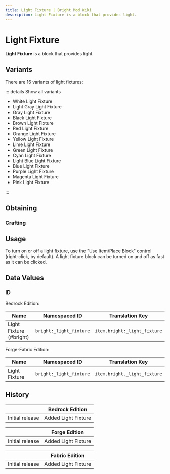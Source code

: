 ```yaml
---
title: Light Fixture | Bright Mod Wiki
description: Light Fixture is a block that provides light.
---
```


# Light Fixture

**Light Fixture** is a block that provides light.

## Variants

There are 16 variants of light fixtures:

::: details Show all variants

- White Light Fixture
- Light Gray Light Fixture
- Gray Light Fixture
- Black Light Fixture
- Brown Light Fixture
- Red Light Fixture
- Orange Light Fixture
- Yellow Light Fixture
- Lime Light Fixture
- Green Light Fixture
- Cyan Light Fixture
- Light Blue Light Fixture
- Blue Light Fixture
- Purple Light Fixture
- Magenta Light Fixture
- Pink Light Fixture

:::

## Obtaining

### Crafting

<ShapedRecipe
a1="black_concrete" b1="black_concrete" c1=""
a2="glowstone_dust" b2="black_concrete" c2=""
a3="glowstone_dust" b3="black_concrete" c3=""
output="bright:black_light_fixture"
:count="1"/>

## Usage

To turn on or off a light fixture, use the "Use Item/Place Block" control (right-click, by default). A light fixture block can be turned on and off as fast as it can be clicked.

## Data Values

### ID

Bedrock Edition:

| Name                    | Namespaced ID           | Translation Key              |
| ----------------------- | ----------------------- | ---------------------------- |
| Light Fixture (#bright) | `bright:_light_fixture` | `item.bright:_light_fixture` |

Forge-Fabric Edition:

| Name          | Namespaced ID           | Translation Key              |
| ------------- | ----------------------- | ---------------------------- |
| Light Fixture | `bright:_light_fixture` | `item.bright._light_fixture` |

## History

|                 | Bedrock Edition     |
| --------------- | ------------------- |
| Initial release | Added Light Fixture |

|                 | Forge Edition       |
| --------------- | ------------------- |
| Initial release | Added Light Fixture |

|                 | Fabric Edition      |
| --------------- | ------------------- |
| Initial release | Added Light Fixture |
